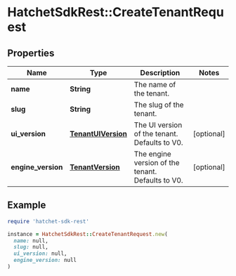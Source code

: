 # HatchetSdkRest::CreateTenantRequest

## Properties

| Name | Type | Description | Notes |
| ---- | ---- | ----------- | ----- |
| **name** | **String** | The name of the tenant. |  |
| **slug** | **String** | The slug of the tenant. |  |
| **ui_version** | [**TenantUIVersion**](TenantUIVersion.md) | The UI version of the tenant. Defaults to V0. | [optional] |
| **engine_version** | [**TenantVersion**](TenantVersion.md) | The engine version of the tenant. Defaults to V0. | [optional] |

## Example

```ruby
require 'hatchet-sdk-rest'

instance = HatchetSdkRest::CreateTenantRequest.new(
  name: null,
  slug: null,
  ui_version: null,
  engine_version: null
)
```

